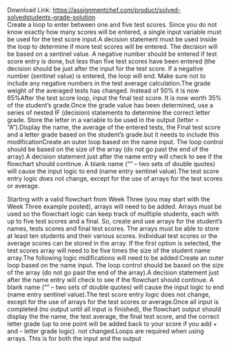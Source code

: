 Download Link: https://assignmentchef.com/product/solved-solvedstudents-grade-solution
<br>
Create a loop to enter between one and five test scores. Since you do not know exactly how many scores will be entered, a single input variable must be used for the test score input.A decision statement must be used inside the loop to determine if more test scores will be entered. The decision will be based on a sentinel value. A negative number should be entered if test score entry is done, but less than five test scores have been entered (the decision should be just after the input for the test score. If a negative number (sentinel value) is entered, the loop will end. Make sure not to include any negative numbers in the test average calculation.The grade weight of the averaged tests has changed. Instead of 50% it is now 65%After the test score loop, input the final test score. It is now worth 35% of the student’s grade.Once the grade value has been determined, use a series of nested IF (decision) statements to determine the correct letter grade. Store the letter in a variable to be used in the output (letter = “A”).Display the name, the average of the entered tests, the Final test score and a letter grade based on the student’s grade.but it needs to include this modificationCreate an outer loop based on the name input. The loop control should be based on the size of the array (do not go past the end of the array).A decision statement just after the name entry will check to see if the flowchart should continue. A blank name (“” – two sets of double quotes) will cause the input logic to end (name entry sentinel value).The test score entry logic does not change, except for the use of arrays for the test scores or average.

Starting with a valid flowchart from Week Three (you may start with the Week Three example posted), arrays will need to be added. Arrays must be used so the flowchart logic can keep track of mulltiple students, each with up to five test scores and a final. So, create and use arrays for the student’s names, tests scores and final test scores. The arrays must be able to store at least ten students and their various scores. Individual test scores or the average scores can be stored in the array. If the first option is selected, the test scores array will need to be five times the size of the student name array.The following logic midifications will need to be added:Create an outer loop based on the name input. The loop control should be based on the size of the array (do not go past the end of the array).A decision statement just after the name entry will check to see if the flowchart should continue. A blank name (“” – two sets of double quotes) will cause the input logic to end (name entry sentinel value).The test score entry logic does not change, except for the use of arrays for the test scores or average.Once all input is completed (no output until all input is finished), the flowchart output should display the the name, the test average, the final test score, and the correct letter grade (up to one point will be added back to your score if you add + and – letter grade logic). not changed.Loops are required when using arrays. This is for both the input and the output